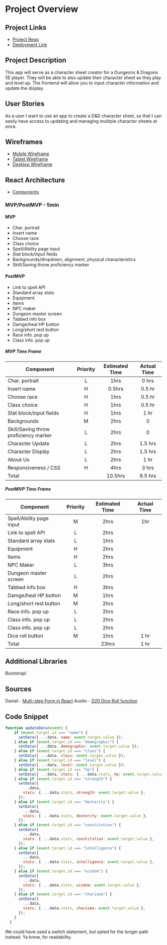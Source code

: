 # Project Overview

## Project Links

- [Project Repo](https://github.com/daffodil-dragons/Project-03-Client)
- [Deployment Link]()

## Project Description

This app will serve as a character sheet creator for a Dungeons & Dragons 5E player. They will be able to also update their character sheet as they play and level up. The frontend will allow you to input character information and update the display.

## User Stories

As a user I want to use an app to create a D&D character sheet, so that I can easily have access to updating and managing multiple character sheets at once.

## Wireframes

- [Mobile Wireframe](https://drive.google.com/file/d/1510R5brfHErKE-keiA72Jt2fVXRoA-kl/view?usp=sharing)
- [Tablet Wireframe](https://drive.google.com/file/d/19e_1z-FEEAHmrZXRxUSMt5nG1NpwD1SM/view?usp=sharing)
- [Desktop Wireframe](https://drive.google.com/file/d/11HCXAo_WUFjPhcpBU8qPBDMNUYnmSGO0/view?usp=sharing)

## React Architecture

- [Components](https://drive.google.com/file/d/1OHWkHqfjJRfXCMIU6Qk5ulPDfkVfj82v/view?usp=sharing)

### MVP/PostMVP - 5min

#### MVP

- Char. portrait
- Insert name
- Choose race
- Class choice
- Spell/Ability page input
- Stat block/input fields
- Backgrounds/dropdown, alignment, physical characteristics
- Skill/Saving throw proficiency marker

#### PostMVP

- Link to spell API
- Standard array stats
- Equipment
- Items
- NPC maker
- Dungeon master screen
- Tabbed info box
- Damge/heal HP button
- Long/short rest button
- Race info. pop up
- Class info. pop up

##### MVP Time Frame

| Component                             | Priority | Estimated Time | Actual Time |
| ------------------------------------- | :------: | :------------: | :---------: |
| Char. portrait                        |    L     |      1hrs      |    0 hrs    |
| Insert name                           |    H     |     0.5hrs     |   0.5 hr    |
| Choose race                           |    H     |      1hrs      |   0.5 hr    |
| Class choice                          |    H     |      1hrs      |   0.5 hr    |
| Stat block/input fields               |    H     |      1hrs      |    1 hr     |
| Backgrounds                           |    M     |      2hrs      |      0      |
| Skill/Saving throw proficiency marker |    L     |      2hrs      |      0      |
| Character Update                      |    L     |      2hrs      |   1.5 hrs   |
| Character Display                     |    L     |      2hrs      |   1.5 hrs   |
| About Us                              |    L     |      2hrs      |    1 hr     |
| Responsiveness / CSS                  |    H     |      4hrs      |    3 hrs    |
| Total                                 |          |    10.5hrs     |   9.5 hrs   |

##### PostMVP Time Frame

| Component                | Priority | Estimated Time | Actual Time |
| ------------------------ | :------: | :------------: | :---------: |
| Spell/Ability page input |    M     |      2hrs      |     1hr     |
| Link to spell API        |    L     |      2hrs      |             |
| Standard array stats     |    L     |      1hrs      |             |
| Equipment                |    H     |      2hrs      |             |
| Items                    |    H     |      2hrs      |             |
| NPC Maker                |    L     |      3hrs      |             |
| Dungeon master screen    |    L     |      2hrs      |             |
| Tabbed info box          |    H     |      3hrs      |             |
| Damge/heal HP button     |    M     |      1hrs      |             |
| Long/short rest button   |    M     |      2hrs      |             |
| Race info. pop up        |    L     |      2hrs      |             |
| Class info. pop up       |    L     |      2hrs      |             |
| Class info. pop up       |    L     |      2hrs      |             |
| Dice roll button         |    M     |      1hrs      |    1 hr     |
| Total                    |          |     23hrs      |    1 hr     |

## Additional Libraries

Bootstrap!

## Sources

Daniel - [Multi-step Form in React](https://www.youtube.com/watch?v=dybbUOmtd0Y)
Austin - [D20 Dice Roll function](https://masteringjs.io/tutorials/fundamentals/wait-1-second-then)

## Code Snippet

```js
function updateData(event) {
    if (event.target.id === "name") {
      setData({ ...data, name: event.target.value });
    } else if (event.target.id === "demographic") {
      setData({ ...data, demographic: event.target.value });
    } else if (event.target.id === "class") {
      setData({ ...data, class: event.target.value });
    } else if (event.target.id === "level") {
      setData({ ...data, level: event.target.value });
    } else if (event.target.id === "hp") {
      setData({ ...data, stats: { ...data.stats, hp: event.target.value } });
    } else if (event.target.id === "strength") {
      setData({
        ...data,
        stats: { ...data.stats, strength: event.target.value },
      });
    } else if (event.target.id === "dexterity") {
      setData({
        ...data,
        stats: { ...data.stats, dexterity: event.target.value },
      });
    } else if (event.target.id === "constitution") {
      setData({
        ...data,
        stats: { ...data.stats, constitution: event.target.value },
      });
    } else if (event.target.id === "intelligence") {
      setData({
        ...data,
        stats: { ...data.stats, intelligence: event.target.value },
      });
    } else if (event.target.id === "wisdom") {
      setData({
        ...data,
        stats: { ...data.stats, wisdom: event.target.value },
      });
    } else if (event.target.id === "charisma") {
      setData({
        ...data,
        stats: { ...data.stats, charisma: event.target.value },
      });
    }
  }

```
We could have used a switch statement, but opted for the longer path instead. Ya know, for readability.
